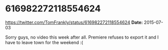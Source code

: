 # 616982272118554624
https://twitter.com/TomFrankly/status/616982272118554624
**Date:** 2015-07-03

Sorry guys, no video this week after all. Premiere refuses to export it and I have to leave town for the weekend :(

